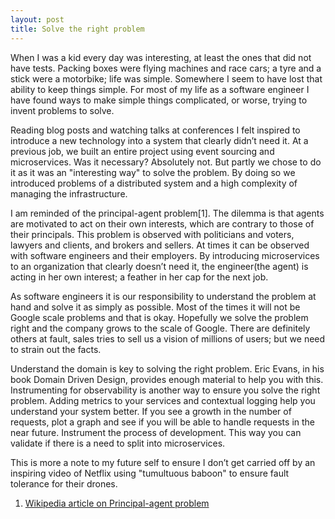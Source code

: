 ```yaml
---
layout: post
title: Solve the right problem
---
```


When I was a kid every day was interesting, at least the ones that did not have tests. Packing boxes were flying machines and race cars; a tyre and a stick were a motorbike; life was simple. Somewhere I seem to have lost that ability to keep things simple. For most of my life as a software engineer I have found ways to make simple things complicated, or worse, trying to invent problems to solve.

Reading blog posts and watching talks at conferences I felt inspired to introduce a new technology into a system that clearly didn’t need it. At a previous job, we built an entire project using event sourcing and microservices. Was it necessary? Absolutely not. But partly we chose to do it as it was an "interesting way" to solve the problem. By doing so we introduced problems of a distributed system and a high complexity of managing the infrastructure. 

I am reminded of the principal-agent problem[1]. The dilemma is that agents are motivated to act on their own interests, which are contrary to those of their principals. This problem is observed with politicians and voters, lawyers and clients, and brokers and sellers. At times it can be observed with software engineers and their employers. By introducing microservices to an organization that clearly doesn’t need it, the engineer(the agent) is acting in her own interest; a feather in her cap for the next job. 

As software engineers it is our responsibility to understand the problem at hand and solve it as simply as possible. Most of the times it will not be Google scale problems and that is okay. Hopefully we solve the problem right and the company grows to the scale of Google. There are definitely others at fault, sales tries to sell us a vision of millions of users; but we need to strain out the facts. 

Understand the domain is key to solving the right problem. Eric Evans, in his book Domain Driven Design, provides enough material to help you with this. Instrumenting for observability is another way to ensure you solve the right problem. Adding metrics to your services and contextual logging help you understand your system better. If you see a growth in the number of requests, plot a graph and see if you will be able to handle requests in the near future. Instrument the process of development. This way you can validate if there is a need to split into microservices. 

This is more a note to my future self to ensure I don’t get carried off by an inspiring video of Netflix using "tumultuous baboon" to ensure fault tolerance for their drones.

1. [Wikipedia article on Principal-agent problem](https://en.wikipedia.org/wiki/Principal%E2%80%93agent_problem)
